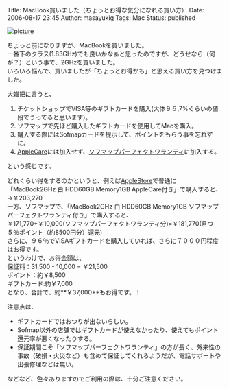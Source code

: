 Title: MacBook買いました（ちょっとお得な気分になれる買い方）
Date: 2006-08-17 23:45
Author: masayukig
Tags: Mac
Status: published

[![picture](http://lunatic.xrea.jp/mt/archives/DSC_1770-thumb.jpg)
](http://lunatic.xrea.jp/mt/archives/DSC_17701.html)

ちょっと前になりますが、MacBookを買いました。  
一番下のクラス(1.83GHz)でも良いかなぁと思ったのですが、どうせなら（何が？）という事で、2GHzを買いました。  
いろいろ悩んで、買いましたが「ちょっとお得かも」と思える買い方を見つけました。

大雑把に言うと、

1.  チケットショップでVISA等のギフトカードを購入(大体９６,7%ぐらいの値段でうってると思います)。
2.  ソフマップで先ほど購入したギフトカードを使用してMacを購入。
3.  購入する際にはSofmapカードを提示して、ポイントをもらう事を忘れずに。
4.  [AppleCare](http://www.apple.com/jp/support/products/)には加入せず、[ソフマップパーフェクトワランティ](http://guide.sofmap.com/guide/ss/before/s_wara.html)に加入する。

という感じです。

どれくらい得をするのかというと、例えば[AppleStore](http://store.apple.com/0120-APPLE-1/WebObjects/japanstore.woa/)で普通に「MacBook2GHz
白 HDD60GB Memory1GB AppleCare付き」で購入すると、  
→￥203,270  
一方、ソフマップで、「MacBook2GHz 白 HDD60GB Memory1GB
ソフマップパーフェクトワランティ付き」で購入すると、  
￥171,770+￥10,000(ソフマップパーフェクトワランティ分)=￥181,770(且つ５％ポイント（約8500円分）還元)  
さらに、９６％でVISAギフトカードを購入していれば、さらに７０００円程度はお得です。  
というわけで、お得金額は、  
保証料：31,500 - 10,000 = ￥21,500  
ポイント：約￥8,500  
ギフトカード:約￥7,000  
となり、合計で、約**￥37,000**もお得です。！

注意点は、

-   ギフトカードではおつりが出ないらしい。
-   Sofmap以外の店舗ではギフトカードが使えなかったり、使えてもポイント還元率が悪くなったりする。
-   保証期間こそ「ソフマップパーフェクトワランティ」の方が長く、外来性の事故（破損・火災など）も含めて保証してくれるようだが、電話サポートや出張修理などは無い。

などなど、色々ありますのでご利用の際は、十分ご注意ください。
